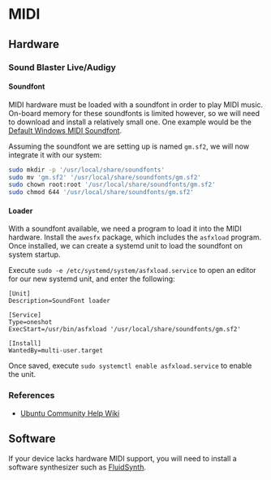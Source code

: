 # MIDI

## Hardware

### Sound Blaster Live/Audigy

#### Soundfont

MIDI hardware must be loaded with a soundfont in order to play MIDI music.
On-board memory for these soundfonts is limited however, so we will need to
download and install a relatively small one. One example would be the
[Default Windows MIDI Soundfont](https://musical-artifacts.com/artifacts/713).

Assuming the soundfont we are setting up is named `gm.sf2`, we will now
integrate it with our system:

````````````````````````````````````````````````````````````````````````````` sh
sudo mkdir -p '/usr/local/share/soundfonts'
sudo mv 'gm.sf2' '/usr/local/share/soundfonts/gm.sf2'
sudo chown root:root '/usr/local/share/soundfonts/gm.sf2'
sudo chmod 644 '/usr/local/share/soundfonts/gm.sf2'
````````````````````````````````````````````````````````````````````````````````

#### Loader

With a soundfont available, we need a program to load it into the MIDI hardware.
Install the `awesfx` package, which includes the `asfxload` program. Once
installed, we can create a systemd unit to load the soundfont on system startup.

Execute `sudo -e /etc/systemd/system/asfxload.service` to open an editor for our
new systemd unit, and enter the following:

```````````````````````````````````````````````````````````````````````` systemd
[Unit]
Description=SoundFont loader

[Service]
Type=oneshot
ExecStart=/usr/bin/asfxload '/usr/local/share/soundfonts/gm.sf2'

[Install]
WantedBy=multi-user.target
````````````````````````````````````````````````````````````````````````````````

Once saved, execute `sudo systemctl enable asfxload.service` to enable the unit.

### References

* [Ubuntu Community Help Wiki](https://help.ubuntu.com/community/Midi/HardwareSynthesisSetup)

## Software

If your device lacks hardware MIDI support, you will need to install a software
synthesizer such as [FluidSynth](http://fluidsynth.org).
